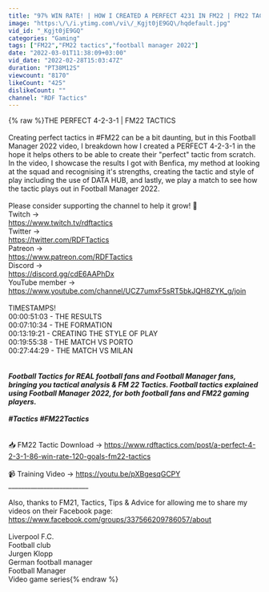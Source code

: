 ```yaml
---
title: "97% WIN RATE! | HOW I CREATED A PERFECT 4231 IN FM22 | FM22 TACTICS | FOOTBALL MANAGER 2022"
image: "https:\/\/i.ytimg.com\/vi\/_Kgjt0jE9GQ\/hqdefault.jpg"
vid_id: "_Kgjt0jE9GQ"
categories: "Gaming"
tags: ["FM22","FM22 tactics","football manager 2022"]
date: "2022-03-01T11:38:09+03:00"
vid_date: "2022-02-28T15:03:47Z"
duration: "PT38M12S"
viewcount: "8170"
likeCount: "425"
dislikeCount: ""
channel: "RDF Tactics"
---
```

{% raw %}THE PERFECT 4-2-3-1 | FM22 TACTICS<br /><br />Creating perfect tactics in #FM22 can be a bit daunting, but in this Football Manager 2022 video, I breakdown how I created a PERFECT 4-2-3-1 in the hope it helps others to be able to create their &quot;perfect&quot; tactic from scratch. In the video, I showcase the results I got with Benfica, my method at looking at the squad and recognising it's strengths, creating the tactic and style of play including the use of DATA HUB, and lastly, we play a match to see how the tactic plays out in Football Manager 2022.<br /><br />Please consider supporting the channel to help it grow! 🥰 <br />Twitch →<br /><a rel="nofollow" target="blank" href="https://www.twitch.tv/rdftactics">https://www.twitch.tv/rdftactics</a><br />Twitter →<br /><a rel="nofollow" target="blank" href="https://twitter.com/RDFTactics">https://twitter.com/RDFTactics</a><br />Patreon →<br /><a rel="nofollow" target="blank" href="https://www.patreon.com/RDFTactics">https://www.patreon.com/RDFTactics</a><br />Discord →<br /><a rel="nofollow" target="blank" href="https://discord.gg/cdE6AAPhDx">https://discord.gg/cdE6AAPhDx</a><br />YouTube member →<br /><a rel="nofollow" target="blank" href="https://www.youtube.com/channel/UCZ7umxF5sRT5bkJQH8ZYK_g/join">https://www.youtube.com/channel/UCZ7umxF5sRT5bkJQH8ZYK_g/join</a><br /><br />TIMESTAMPS!<br />00:00:51:03 - THE RESULTS<br />00:07:10:34 - THE FORMATION<br />00:13:19:21 - CREATING THE STYLE OF PLAY<br />00:19:55:38 - THE MATCH VS PORTO<br />00:27:44:29 - THE MATCH VS MILAN<br />_________________________<br /><br />Football Tactics for REAL football fans and Football Manager fans, bringing you tactical analysis &amp; FM 22 Tactics. Football tactics explained using Football Manager 2022, for both football fans and FM22 gaming players. <br /><br />#Tactics #FM22Tactics<br />_________________________<br /><br />📥 FM22 Tactic Download → <a rel="nofollow" target="blank" href="https://www.rdftactics.com/post/a-perfect-4-2-3-1-86-win-rate-120-goals-fm22-tactics">https://www.rdftactics.com/post/a-perfect-4-2-3-1-86-win-rate-120-goals-fm22-tactics</a><br /><br />📹 Training Video → <a rel="nofollow" target="blank" href="https://youtu.be/pXBgesqGCPY">https://youtu.be/pXBgesqGCPY</a><br />_________________________<br /><br />Also, thanks to FM21, Tactics, Tips &amp; Advice for allowing me to share my videos on their Facebook page: <a rel="nofollow" target="blank" href="https://www.facebook.com/groups/337566209786057/about">https://www.facebook.com/groups/337566209786057/about</a><br /><br />Liverpool F.C.<br />Football club<br />Jurgen Klopp<br />German football manager<br />Football Manager<br />Video game series{% endraw %}
